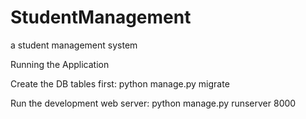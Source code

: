 # StudentManagement
a student management system


Running the Application


Create the DB tables first:
python manage.py migrate


Run the development web server:
python manage.py runserver 8000


